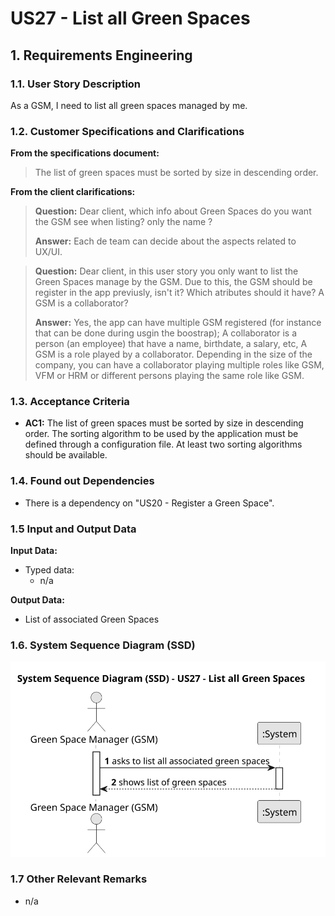 # US27 - List all Green Spaces

## 1. Requirements Engineering

### 1.1. User Story Description

As a GSM, I need to list all green spaces managed by me.

### 1.2. Customer Specifications and Clarifications 

**From the specifications document:**

> The list of green spaces must be sorted by size in descending order.

**From the client clarifications:**

> **Question:** Dear client, which info about Green Spaces do you want the GSM see when listing? only the name ?
>
> **Answer:** Each de team can decide about the aspects related to UX/UI.

> **Question:** Dear client, in this user story you only want to list the Green Spaces manage by the GSM. Due to this, the GSM should be register in the app previusly, isn't it? Which atributes should it have? A  GSM is a collaborator?
>
> **Answer:** Yes, the app can have multiple GSM registered (for instance that can be done during usgin the boostrap);
A collaborator is a person (an employee) that have a name, birthdate, a salary, etc, A GSM is a role played by a collaborator. Depending in the size of the company, you can have a collaborator playing multiple roles like GSM, VFM or HRM or different persons playing the same role like GSM.

### 1.3. Acceptance Criteria

* **AC1:** The list of green spaces must be sorted by size in descending order. The sorting algorithm to be used by the application must be defined through a configuration file. At least two sorting algorithms should be available.

### 1.4. Found out Dependencies

* There is a dependency on "US20 - Register a Green Space".

### 1.5 Input and Output Data

**Input Data:**

* Typed data:
    * n/a

**Output Data:**

* List of associated Green Spaces

### 1.6. System Sequence Diagram (SSD)

![System Sequence Diagram](svg/us27-system-sequence-diagram.svg)


### 1.7 Other Relevant Remarks

* n/a